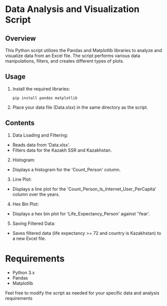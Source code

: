 # Data Analysis and Visualization Script

## Overview
This Python script utilizes the Pandas and Matplotlib libraries to analyze and visualize data from an Excel file. The script performs various data manipulations, filters, and creates different types of plots.

## Usage
1. Install the required libraries:
   ```
   pip install pandas matplotlib
   ```
2. Place your data file (Data.xlsx) in the same directory as the script.

## Contents
1. Data Loading and Filtering:
- Reads data from 'Data.xlsx'.
- Filters data for the Kazakh SSR and Kazakhstan.

2. Histogram:
- Displays a histogram for the 'Count_Person' column.

3. Line Plot:
- Displays a line plot for the 'Count_Person_Is_Internet_User_PerCapita' column over the years.

4. Hex Bin Plot:
- Displays a hex bin plot for 'Life_Expectancy_Person' against 'Year'.

5. Saving Filtered Data:
- Saves filtered data (life expectancy >= 72 and country is Kazakhstan) to a new Excel file.

# Requirements

- Python 3.x
- Pandas
- Matplotlib

Feel free to modify the script as needed for your specific data and analysis requirements